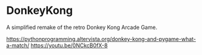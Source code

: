 # DonkeyKong
A simplified remake of the retro Donkey Kong Arcade Game.

https://pythonprogramming.altervista.org/donkey-kong-and-pygame-what-a-match/
https://youtu.be/0NCkcB0fX-8
